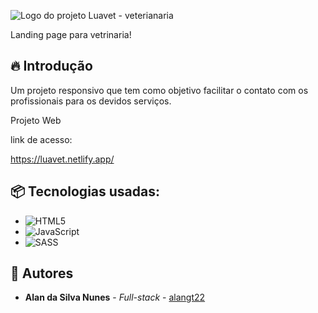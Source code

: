 ![Logo do projeto](https://imgur.com/nPzVk4A.png)
 Luavet - veterianaria

Landing page para vetrinaria!

## 🔥 Introdução

Um projeto responsivo que tem como objetivo facilitar o contato com os profissionais para os devidos serviços.

Projeto Web

link de acesso:

https://luavet.netlify.app/


## 📦 Tecnologias usadas:

* ![HTML5](https://img.shields.io/badge/html5-%23E34F26.svg?style=for-the-badge&logo=html5&logoColor=white)
* ![JavaScript](https://img.shields.io/badge/javascript-%23323330.svg?style=for-the-badge&logo=javascript&logoColor=%23F7DF1E)
* ![SASS](https://img.shields.io/badge/SASS-hotpink.svg?style=for-the-badge&logo=SASS&logoColor=white)



## 👷 Autores


* **Alan da Silva Nunes** - *Full-stack* - [alangt22](https://github.com/alangt22)

